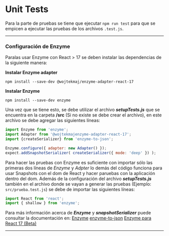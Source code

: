 # Unit Tests
Para la parte de pruebas se tiene que ejecutar `npm run test` para que se empicen a ejecutar las pruebas de los archivos `.test.js`.
___________

### Configuración de Enzyme

Paralas usar Enzyme con React > 17 se deben instalar las dependencias de la siguiente manera:

__Instalar Enzyme adapter__

`npm install --save-dev @wojtekmaj/enzyme-adapter-react-17`

__Instalar Enzyme__

`npm install --save-dev enzyme`

Una vez que se tiene esto, se debe utilizar el archivo __*setupTests.js*__ que se encuentra en la carpeta __/src__ (Si no existe se debe crear el archivo), en este archivo se debe agregar las siguientes líneas:

```js
import Enzyme from 'enzyme';
import Adapter from '@wojtekmajenzyme-adapter-react-17';
import {createSerializer} from 'enzyme-to-json';

Enzyme.configure({ adapter: new Adapter() });
expect.addSnapshotSerializer( createSerializer({ mode: 'deep' }) );
```

Para hacer las pruebas con Enzyme es suficiente con importar sólo las primeras dos líneas de _Enzyme_ y _Adpter_ lo demás del código funciona para usar Snapshots con el dom de React y hacer paruebas con la aplicación dentro del dom. Además de la configuración del archivo __*setupTests.js*__ también en el archivo donde se vayan a generar las pruebas (Ejemplo: `src/prueba.test.js`) se debe de importar las siguientes líneas:

```js
import React from 'react';
import { shallow } from 'enzyme';
```

Para más información acerca de __*Enzyme*__ y __*snapshotSerializer*__ puede consultar la documentación en:
[Enzyme](https://enzymejs.github.io/enzyme/)
[enzyme-to-json](https://www.npmjs.com/package/enzyme-to-json)
[Enzyme para React 17 (Beta)](https://github.com/wojtekmaj/enzyme-adapter-react-17)
_____